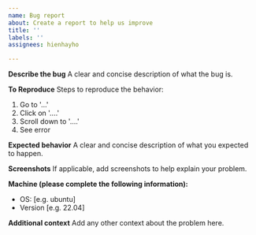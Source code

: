 ```yaml
---
name: Bug report
about: Create a report to help us improve
title: ''
labels: ''
assignees: hienhayho

---
```


**Describe the bug**
A clear and concise description of what the bug is.

**To Reproduce**
Steps to reproduce the behavior:
1. Go to '...'
2. Click on '....'
3. Scroll down to '....'
4. See error

**Expected behavior**
A clear and concise description of what you expected to happen.

**Screenshots**
If applicable, add screenshots to help explain your problem.

**Machine (please complete the following information):**
 - OS: [e.g. ubuntu]
 - Version [e.g. 22.04]

**Additional context**
Add any other context about the problem here.
